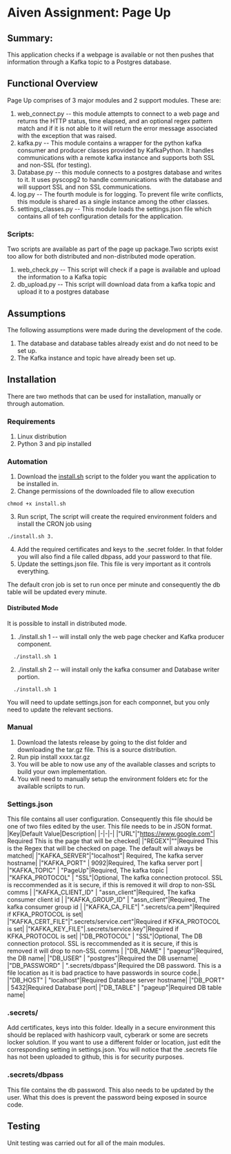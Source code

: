 # Aiven Assignment: Page Up

## Summary:
This application checks if a webpage is available or not then pushes that information through a Kafka topic to a Postgres database. 

## Functional Overview

Page Up comprises of 3 major modules and 2 support modules. These are:
1. web_connect.py -- this module attempts to connect to a web page and returns the HTTP status, time elapsed, and an optional regex pattern match and if it is not able to it will return the error message associated with the exception that was raised.
2. kafka.py -- This module contains a wrapper for the python kafka consumer and producer classes provided by KafkaPython. It handles communications with a remote kafka instance and supports both SSL and non-SSL (for testing).
3. Database.py -- this module connects to a postgres database and writes to it. It uses pyscopg2 to handle communications with the database and will support SSL and non SSL communications. 
4. log.py -- The fourth module is for logging. To prevent file write conflicts, this module is shared as a single instance among the other classes.
5. settings_classes.py -- This module loads the settings.json file which contains all of teh configuration details for the application. 

### Scripts:
Two scripts are available as part of the page up package.Two scripts exist too allow for both distributed and non-distributed mode operation.

1. web_check.py -- This script will check if a page is available and upload the information to a Kafka topic
2. db_upload.py -- This script will download data from a kafka topic and upload it to a postgres database


## Assumptions

The following assumptions were made during the development of the code.

1. The database and database tables already exist and do not need to be set up.
2. The Kafka instance and topic have already been set up.

## Installation

There are two methods that can be used for installation, manually or through automation.

### Requirements

1. Linux distribution 
2. Python 3 and pip installed

### Automation

1. Download the [install.sh](https://raw.githubusercontent.com/VishnuUnnikrishnan/avien_assignment/main/automation/install.sh) script to the folder you want the application to be installed in.
2. Change permissions of the downloaded file to allow execution 
  ```shell
  chmod +x install.sh
  ```
3. Run script, The script will create the required environment folders and install the CRON job using 
```shell
./install.sh 3.
```
4. Add the required certificates and keys to the .secret folder. In that folder you will also find a file called dbpass, add your password to that file.
5. Update the settings.json file. This file is very important as it controls everything.

The default cron job is set to run once per minute and consequently the db table will be updated every minute.

#### Distributed Mode
It is possible to install in distributed mode. 

1. ./install.sh 1 -- will install only the web page checker and Kafka producer component.
```shell
  ./install.sh 1
```
2. ./install.sh 2 -- will install only the kafka consumer and Database writer portion.
```shell
  ./install.sh 1
```
You will need to update settings.json for each componnet, but you only need to update the relevant sections.  

### Manual
1. Download the latests release by going to the dist folder and downloading the tar.gz file. This is a source distribution.
2. Run pip install xxxx.tar.gz
3. You will be able to now use any of the available classes and scripts to build your own implementation.
4. You will need to manually setup the environment folders etc for the available scriipts to run.

### Settings.json
This file contains all user configuration. Consequently this file should be one of two files edited by the user. This file needs to be in JSON format.
|Key|Default Value|Description|
|-|-|-|
|"URL"|"https://www.google.com"| Required This is the page that will be checked|
|"REGEX"|""|Required This is the Regex that will be checked on page. The default will always be matched|
|"KAFKA_SERVER"|"localhost"| Required, The kafka server hostname|
|"KAFKA_PORT" | 9092|Required, The kafka server port |
|"KAFKA_TOPIC" | "PageUp"|Required, The kafka topic |
|"KAFKA_PROTOCOL" | "SSL"|Optional, The kafka connection protocol. SSL is reccommended as it is secure, if this is removed it will drop to non-SSL  comms |
|"KAFKA_CLIENT_ID" | "assn_client"|Required, The kafka consumer client id |
|"KAFKA_GROUP_ID" | "assn_client"|Required, The kafka consumer group id |
|"KAFKA_CA_FILE"| ".secrets/ca.pem"|Required if KFKA_PROTOCOL is set|
|"KAFKA_CERT_FILE"|".secrets/service.cert"|Required if KFKA_PROTOCOL is set|
|"KAFKA_KEY_FILE"|.secrets/service.key"|Required if KFKA_PROTOCOL is set|
|"DB_PROTOCOL" | "SSL"|Optional, The DB connection protocol. SSL is reccommended as it is secure, if this is removed it will drop to non-SSL  comms |
|"DB_NAME" | "pageup"|Required, the DB name|
|"DB_USER" | "postgres"|Required the DB username|
|"DB_PASSWORD" | ".secrets/dbpass"|Required the DB password. This is a file location as it is bad practice to have passwords in source code.|
|"DB_HOST" | "localhost"|Required Database server hostname|
|"DB_PORT" | 5432|Required Database port|
|"DB_TABLE" | "pageup"|Required DB table name|

### .secrets/
Add certificates, keys into this folder. Ideally in a secure environment this should be replaced with hashicorp vault, cyberark or some are secrets locker solution. If you want to use a different folder or location, just edit the corresponding setting in settings.json. You will notice that the .secrets file has not been uploaded to github, this is for security purposes.

### .secrets/dbpass
This file contains the db password. This also needs to be updated by the user. What this does is prevent the password being exposed in source code.

## Testing
Unit testing was carried out for all of the main modules.




